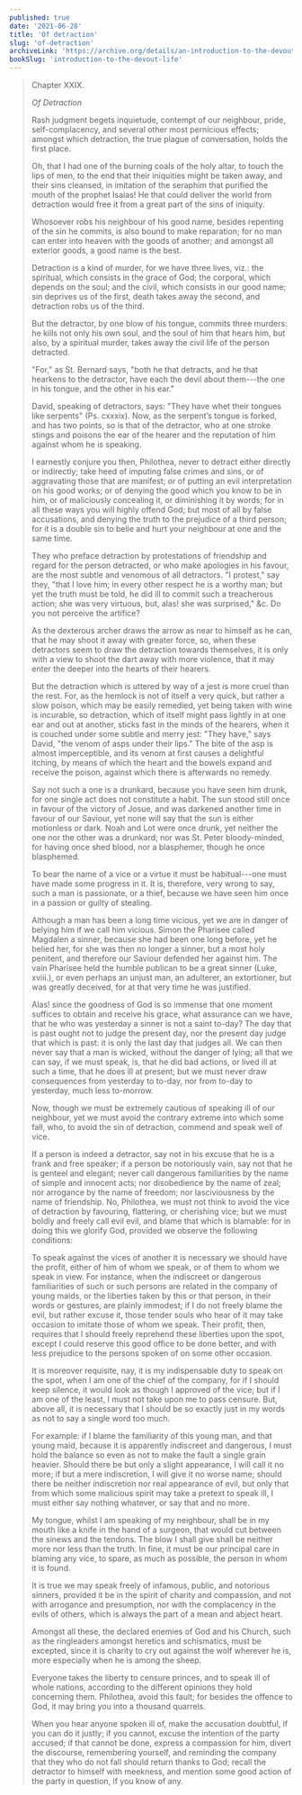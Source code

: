 ```yaml
---
published: true
date: '2021-06-28'
title: 'Of detraction'
slug: 'of-detraction'
archiveLink: 'https://archive.org/details/an-introduction-to-the-devout-life/page/182?view=theater'
bookSlug: 'introduction-to-the-devout-life'
---
```


> Chapter XXIX.
>
> *Of Detraction*
>
> Rash judgment begets inquietude, contempt of our neighbour, pride, self-complacency, and several other most pernicious effects; amongst which detraction, the true plague of conversation, holds the first place.
>
> Oh, that I had one of the burning coals of the holy altar, to touch the lips of men, to the end that their iniquities might be taken away, and their sins cleansed, in imitation of the seraphim that purified the mouth of the prophet Isaias! He that could deliver the world from detraction would free it from a great part of the sins of iniquity.
>
> Whosoever robs his neighbour of his good name, besides repenting of the sin he commits, is also bound to make reparation; for no man can enter into heaven with the goods of another; and amongst all exterior goods, a good name is the best.
>
> Detraction is a kind of murder, for we have three lives, viz.: the spiritual, which consists in the grace of God; the corporal, which depends on the soul; and the civil, which consists in our good name; sin deprives us of the first, death takes away the second, and detraction robs us of the third.
>
> But the detractor, by one blow of his tongue, commits three murders: he kills not only his own soul, and the soul of him that hears him, but also, by a spiritual murder, takes away the civil life of the person detracted.
>
> "For," as St. Bernard says, "both he that detracts, and he that hearkens to the detractor, have each the devil about them---the one in his tongue, and the other in his ear."
>
> David, speaking of detractors, says: "They have whet their tongues like serpents" (Ps. cxxxix). Now, as the serpent’s tongue is forked, and has two points, so is that of the detractor, who at one stroke stings and poisons the ear of the hearer and the reputation of him against whom he is speaking.
>
> I earnestly conjure you then, Philothea, never to detract either directly or indirectly; take heed of imputing false crimes and sins, or of aggravating those that are manifest; or of putting an evil interpretation on his good works; or of denying the good which you know to be in him, or of maliciously concealing it, or diminishing it by words; for in all these ways you will highly offend God; but most of all by false accusations, and denying the truth to the prejudice of a third person; for it is a double sin to belie and hurt your neighbour at one and the same time.
>
> They who preface detraction by protestations of friendship and regard for the person detracted, or who make apologies in his favour, are the most subtle and venomous of all detractors. "I protest," say they, "that I love him; in every other respect he is a worthy man; but yet the truth must be told, he did ill to commit such a treacherous action; she was very virtuous, but, alas! she was surprised," &c. Do you not perceive the artifice?
>
> As the dexterous archer draws the arrow as near to himself as he can, that he may shoot it away with greater force, so, when these detractors seem to draw the detraction towards themselves, it is only with a view to shoot the dart away with more violence, that it may enter the deeper into the hearts of their hearers.
>
> But the detraction which is uttered by way of a jest is more cruel than the rest. For, as the hemlock is not of itself a very quick, but rather a slow poison, which may be easily remedied, yet being taken with wine is incurable, so detraction, which of itself might pass lightly in at one ear and out at another, sticks fast in the minds of the hearers, when it is couched under some subtle and merry jest: "They have," says David, "the venom of asps under their lips." The bite of the asp is almost imperceptible, and its venom at first causes a delightful itching, by means of which the heart and the bowels expand and receive the poison, against which there is afterwards no remedy.
>
> Say not such a one is a drunkard, because you have seen him drunk, for one single act does not constitute a habit. The sun stood still once in favour of the victory of Josue, and was darkened another time in favour of our Saviour, yet none will say that the sun is either motionless or dark. Noah and Lot were once drunk, yet neither the one nor the other was a drunkard; nor was St. Peter bloody-minded, for having once shed blood, nor a blasphemer, though he once blasphemed.
>
> To bear the name of a vice or a virtue it must be habitual---one must have made some progress in it. It is, therefore, very wrong to say, such a man is passionate, or a thief, because we have seen him once in a passion or guilty of stealing.
>
> Although a man has been a long time vicious, yet we are in danger of belying him if we call him vicious. Simon the Pharisee called Magdalen a sinner, because she had been one long before, yet he belied her, for she was then no longer a sinner, but a most holy penitent, and therefore our Saviour defended her against him. The vain Pharisee held the humble publican to be a great sinner (Luke, xviii.), or even perhaps an unjust man, an adulterer, an extortioner, but was greatly deceived, for at that very time he was justified.
>
> Alas! since the goodness of God is so immense that one moment suffices to obtain and receive his grace, what assurance can we have, that he who was yesterday a sinner is not a saint to-day? The day that is past ought not to judge the present day, nor the present day judge that which is past: it is only the last day that judges all. We can then never say that a man is wicked, without the danger of lying; all that we can say, if we must speak, is, that he did bad actions, or lived ill at such a time, that he does ill at present; but we must never draw consequences from yesterday to to-day, nor from to-day to yesterday, much less to-morrow.
>
> Now, though we must be extremely cautious of speaking ill of our neighbour, yet we must avoid the contrary extreme into which some fall, who, to avoid the sin of detraction, commend and speak well of vice.
>
> If a person is indeed a detractor, say not in his excuse that he is a frank and free speaker; if a person be notoriously vain, say not that he is genteel and elegant; never call dangerous familiarities by the name of simple and innocent acts; nor disobedience by the name of zeal; nor arrogance by the name of freedom; nor lasciviousness by the name of friendship. No, Philothea, we must not think to avoid the vice of detraction by favouring, flattering, or cherishing vice; but we must boldly and freely call evil evil, and blame that which is blamable: for in doing this we glorify God, provided we observe the following conditions:
>
> To speak against the vices of another it is necessary we should have the profit, either of him of whom we speak, or of them to whom we speak in view. For instance, when the indiscreet or dangerous familiarities of such or such persons are related in the company of young maids, or the liberties taken by this or that person, in their words or gestures, are plainly immodest; if I do not freely blame the evil, but rather excuse it, those tender souls who hear of it may take occasion to imitate those of whom we speak. Their profit, then, requires that I should freely reprehend these liberties upon the spot, except I could reserve this good office to be done better, and with less prejudice to the persons spoken of on some other occasion.
>
> It is moreover requisite, nay, it is my indispensable duty to speak on the spot, when I am one of the chief of the company, for if I should keep silence, it would look as though I approved of the vice; but if I am one of the least, I must not take upon me to pass censure. But, above all, it is necessary that I should be so exactly just in my words as not to say a single word too much.
>
> For example: if I blame the familiarity of this young man, and that young maid, because it is apparently indiscreet and dangerous, I must hold the balance so even as not to make the fault a single grain heavier. Should there be but only a slight appearance, I will call it no more; if but a mere indiscretion, I will give it no worse name; should there be neither indiscretion nor real appearance of evil, but only that from which some malicious spirit may take a pretext to speak ill, I must either say nothing whatever, or say that and no more.
>
> My tongue, whilst I am speaking of my neighbour, shall be in my mouth like a knife in the hand of a surgeon, that would cut between the sinews and the tendons. The blow I shall give shall be neither more nor less than the truth. In fine, it must be our principal care in blaming any vice, to spare, as much as possible, the person in whom it is found.
>
> It is true we may speak freely of infamous, public, and notorious sinners, provided it be in the spirit of charity and compassion, and not with arrogance and presumption, nor with the complacency in the evils of others, which is always the part of a mean and abject heart.
>
> Amongst all these, the declared enemies of God and his Church, such as the ringleaders amongst heretics and schismatics, must be excepted, since it is charity to cry out against the wolf wherever he is, more especially when he is among the sheep.
>
> Everyone takes the liberty to censure princes, and to speak ill of whole nations, according to the different opinions they hold concerning them. Philothea, avoid this fault; for besides the offence to God, it may bring you into a thousand quarrels.
>
> When you hear anyone spoken ill of, make the accusation doubtful, if you can do it justly; if you cannot, excuse the intention of the party accused; if that cannot be done, express a compassion for him, divert the discourse, remembering yourself, and reminding the company that they who do not fall should return thanks to God; recall the detractor to himself with meekness, and mention some good action of the party in question, if you know of any.